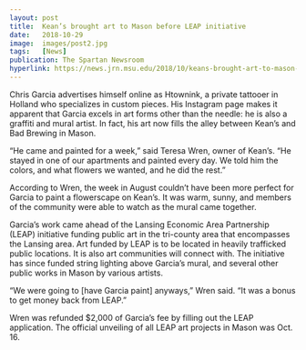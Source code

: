 ```yaml
---
layout: post
title:  Kean’s brought art to Mason before LEAP initiative
date:   2018-10-29
image:  images/post2.jpg
tags:   [News]
publication: The Spartan Newsroom
hyperlink: https://news.jrn.msu.edu/2018/10/keans-brought-art-to-mason-before-leap-initiative/
---
```

Chris Garcia advertises himself online as Htownink, a private tattooer in Holland who specializes in custom pieces. His Instagram page makes it apparent that Garcia excels in art forms other than the needle: he is also a graffiti and mural artist. In fact, his art now fills the alley between Kean’s and Bad Brewing in Mason.

“He came and painted for a week,” said Teresa Wren, owner of Kean’s. “He stayed in one of our apartments and painted every day. We told him the colors, and what flowers we wanted, and he did the rest.”

According to Wren, the week in August couldn’t have been more perfect for Garcia to paint a flowerscape on Kean’s. It was warm, sunny, and members of the community were able to watch as the mural came together.

Garcia’s work came ahead of the Lansing Economic Area Partnership (LEAP) initiative funding public art in the tri-county area that encompasses the Lansing area. Art funded by LEAP is to be located in heavily trafficked public locations. It is also art communities will connect with. The initiative has since funded string lighting above Garcia’s mural, and several other public works in Mason by various artists.

“We were going to [have Garcia paint] anyways,” Wren said. “It was a bonus to get money back from LEAP.”

Wren was refunded $2,000 of Garcia’s fee by filling out the LEAP application. The official unveiling of all LEAP art projects in Mason was Oct. 16.
